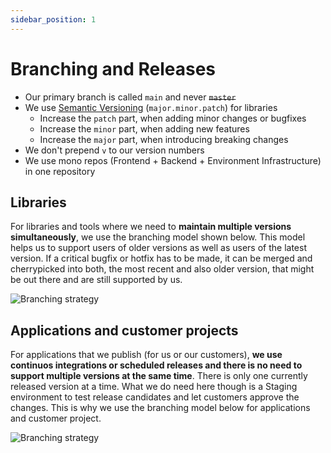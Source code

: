 ```yaml
---
sidebar_position: 1
---
```


# Branching and Releases

- Our primary branch is called `main` and never ~~`master`~~
- We use [Semantic Versioning](https://semver.org/) (`major.minor.patch`) for libraries
  - Increase the `patch` part, when adding minor changes or bugfixes
  - Increase the `minor` part, when adding new features
  - Increase the `major` part, when introducing breaking changes
- We don't prepend `v` to our version numbers
- We use mono repos (Frontend + Backend + Environment Infrastructure) in one repository

## Libraries

For libraries and tools where we need to **maintain multiple versions simultaneously**, we use the branching model shown below. This model helps us to support users of older versions as well as users of the latest version. If a critical bugfix or hotfix has to be made, it can be merged and cherrypicked into both, the most recent and also older version, that might be out there and are still supported by us.

![Branching strategy](/img/docs-internal/conventions/branching-libs.jpg)

## Applications and customer projects

For applications that we publish (for us or our customers), **we use continuos integrations or scheduled releases and there is no need to support multiple versions at the same time**. There is only one currently released version at a time. What we do need here though is a Staging environment to test release candidates and let customers approve the changes. This is why we use the branching model below for applications and customer project.

![Branching strategy](/img/docs-internal/conventions/branching-apps.jpg)
